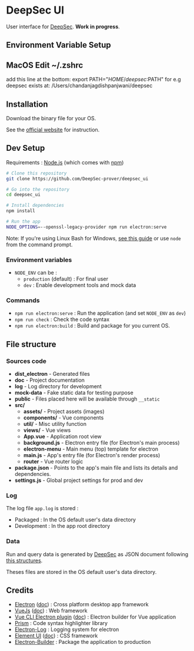 # DeepSec UI

User interface for [DeepSec](https://github.com/DeepSec-prover/deepsec). **Work in progress**.

## Environment Variable Setup
## MacOS Edit ~/.zshrc

add this line at the bottom: 
export PATH="$HOME/deepsec:$PATH"
for e.g deepsec exists at: /Users/chandanjagdishpanjwani/deepsec

## Installation

Download the binary file for your OS.

See the [official website](https://deepsec-prover.github.io/alpha#installation-of-deepsec-ui) for instruction.

## Dev Setup

Requirements : [Node.js](https://nodejs.org/en/download/) (which comes with [npm](http://npmjs.com))

```bash
# Clone this repository
git clone https://github.com/DeepSec-prover/deepsec_ui

# Go into the repository
cd deepsec_ui

# Install dependencies
npm install

# Run the app
NODE_OPTIONS=--openssl-legacy-provider npm run electron:serve
```

Note: If you're using Linux Bash for Windows, [see this guide](https://www.howtogeek.com/261575/how-to-run-graphical-linux-desktop-applications-from-windows-10s-bash-shell/) or use `node` from the command prompt.

### Environment variables

- `NODE_ENV` can be :
  - `production` (default) : For final user
  - `dev` : Enable development tools and mock data

### Commands

- `npm run electron:serve` : Run the application (and set `NODE_ENV` as `dev`)
- `npm run check` : Check the code syntax
- `npm run electron:build` : Build and package for you current OS.

## File structure

### Sources code

- __dist_electron__ - Generated files
- __doc__ - Project documentation
- __log__ - Log directory for development
- __mock-data__ - Fake static data for testing purpose
- __public__ - Files placed here will be available through `__static`
- __src/__
  - __assets/__ - Project assets (images)
  - __components/__ - Vue components
  - __util/__ - Misc utility function
  - __views/__ - Vue views
  - __App.vue__ - Application root view
  - __background.js__ - Electron entry file (for Electron's main process)
  - __electron-menu__ - Main menu (top) template for electron
  - __main.js__ - App's entry file (for Electron's render process)
  - __router__ - Vue router logic
- __package.json__ - Points to the app's main file and lists its details and dependencies.
- __settings.js__ - Global project settings for prod and dev

### Log

The log file `app.log` is stored :
- Packaged : In the OS default user's data directory
- Development : In the app root directory

### Data

Run and query data is generated by [DeepSec](https://github.com/DeepSec-prover/deepsec) as JSON document following [this structures](./doc/structures/index.md).

Theses files are stored in the OS default user's data directory.

## Credits

- [Electron](https://electronjs.org) ([doc](https://electronjs.org/docs)) : Cross platform desktop app framework
- [VueJs](https://vuejs.org) ([doc](https://vuejs.org/v2/api/)) : Web framework
- [Vue CLI Electron plugin](https://nklayman.github.io/vue-cli-plugin-electron-builder/)
([doc](https://nklayman.github.io/vue-cli-plugin-electron-builder/guide/)) : Electron builder for Vue application
- [Prism](https://prismjs.com) : Code syntax highlighter library
- [Electron-Log](https://github.com/megahertz/electron-log) : Logging system for electron
- [Element UI](https://element.eleme.io/#/en-US) ([doc](https://element.eleme.io/#/en-US/component/installation)) : CSS framework
- [Electron-Builder](https://www.electron.build/) : Package the application to production

